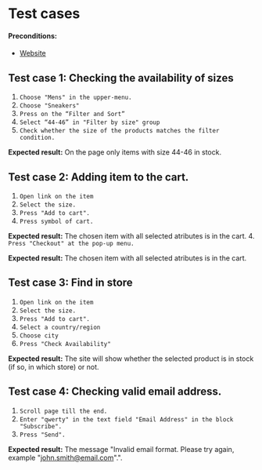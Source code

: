 # Test cases

#### Preconditions:

- [Website](https://www.alexandermcqueen.com/en-us)

## Test case 1: Checking the availability of sizes

1. `Choose "Mens" in the upper-menu.`
2. `Choose "Sneakers"`
3. `Press on the “Filter and Sort”`
4. `Select “44-46” in "Filter by size" group`
5. `Check whether the size of the products matches the filter condition.`

**Expected result:** On the page only items with size 44-46 in stock.

## Test case 2: Adding item to the cart.

1. `Open link on the item`
2. `Select the size.`
3. `Press "Add to cart".`
4. `Press symbol of cart.`

**Expected result:** The chosen item with all selected atributes is in the cart.
4. `Press "Checkout" at the pop-up menu.`

**Expected result:** The chosen item with all selected atributes is in the cart.

## Test case 3: Find in store

1. `Open link on the item`
2. `Select the size.`
3. `Press "Add to cart".`
4. `Select a country/region`
5. `Choose city`
6. `Press "Check Availability"`

**Expected result:** The site will show whether the selected product is in stock (if so, in which store) or not.

## Test case 4: Checking valid email address.

1. `Scroll page till the end.`
2. `Enter "qwerty" in the text field "Email Address" in the block "Subscribe".`
3. `Press "Send".`

**Expected result:** The message "Invalid email format. Please try again, example "john.smith@email.com".".
